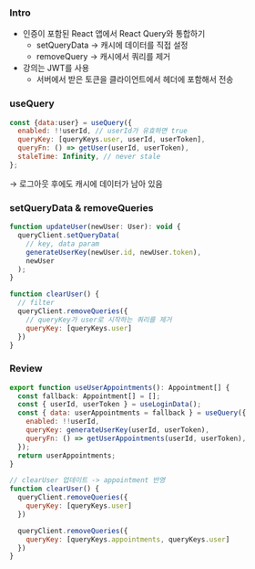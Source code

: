 ### Intro

- 인증이 포함된 React 앱에서 React Query와 통합하기
    - setQueryData → 캐시에 데이터를 직접 설정
    - removeQuery → 캐시에서 쿼리를 제거
- 강의는 JWT를 사용
    - 서버에서 받은 토큰을 클라이언트에서 헤더에 포함해서 전송

### useQuery

```jsx
const {data:user} = useQuery({
  enabled: !!userId, // userId가 유효하면 true
  queryKey: [queryKeys.user, userId, userToken],
  queryFn: () => getUser(userId, userToken),
  staleTime: Infinity, // never stale
};
```

→ 로그아웃 후에도 캐시에 데이터가 남아 있음

### setQueryData & removeQueries

```jsx
function updateUser(newUser: User): void {
  queryClient.setQueryData(
    // key, data param
    generateUserKey(newUser.id, newUser.token),
    newUser
  );
}

function clearUser() {
  // filter
  queryClient.removeQueries({
    // queryKey가 user로 시작하는 쿼리를 제거
    queryKey: [queryKeys.user]
  })
}
```

### Review

```jsx
export function useUserAppointments(): Appointment[] {
  const fallback: Appointment[] = [];
  const { userId, userToken } = useLoginData();
  const { data: userAppointments = fallback } = useQuery({
    enabled: !!userId,
    queryKey: generateUserKey(userId, userToken),
    queryFn: () => getUserAppointments(userId, userToken),
  });
  return userAppointments;
}

// clearUser 업데이트 -> appointment 반영
function clearUser() {
  queryClient.removeQueries({
    queryKey: [queryKeys.user]
  })

  queryClient.removeQueries({
    queryKey: [queryKeys.appointments, queryKeys.user]
  })
}
```

